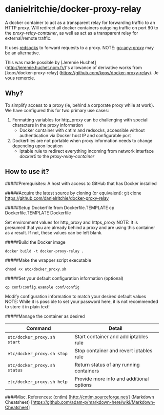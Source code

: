 danielritchie/docker-proxy-relay
==================

A docker container to act as a transparent relay for forwarding traffic to an HTTP proxy.  Will redirect all docker containers outgoing traffic on port 80 to the _proxy-relay-container_, as well as act as a transparent relay for external/remote traffic.

It uses [redsocks](https://github.com/darkk/redsocks) to forward requests to a proxy. NOTE: [go-any-proxy](https://github.com/ryanchapman/go-any-proxy) may be an alternative.

This was made possible by [Jeremie Huchet] (http://jeremie.huchet.nom.fr/)'s allowance of derivative works from [kops/docker-proxy-relay] (https://github.com/kops/docker-proxy-relay).  Je vous remercie.


## Why?

To simplify access to a proxy (ie, behind a corporate proxy while at work).  We have configured this for two primary use cases:
1. Formatting variables for http_proxy can be challenging with special characters in the proxy information
	* Docker container with cntlm and redsocks, accessible without authentication via Docker host IP and configurable port
2. Dockerfiles are not portable when proxy information needs to change depending upon location
	* iptable rule to redirect everything incoming from network interface _docker0_ to the _proxy-relay-container_

## How to use it?

#####Prerequisites:
A host with access to GitHub that has Docker installed

#####Acquire the latest source by cloning (or equivalent):
	git clone https://github.com/danielritchie/docker-proxy-relay

#####Setup Dockerfile from Dockerfile.TEMPLATE
	cp Dockerfile.TEMPLATE Dockerfile
				
Set environment values for http_proxy and https_proxy
NOTE: It is presumed that you are already behind a proxy and are using this container as a result.  If not, these values can be left blank.
	
#####Build the Docker image

	docker build -t docker-proxy-relay .

#####Make the wrapper script executable

	chmod +x etc/docker_proxy.sh

#####Set your default configuration information (optional)
	
	cp conf/config.example conf/config

Modify configuration information to match your desired default values
NOTE: While it is possible to set your password here, it is not recommended to store it in plain text!
	
#####Manage the container as desired

Command | Detail
---------------------------|----------------------------------
`etc/docker_proxy.sh start` | Start container and add iptables rule
`etc/docker_proxy.sh stop` | Stop container and revert iptables rule
`etc/docker_proxy.sh status` | Return status of any running containers
`etc/docker_proxy.sh help` |  Provide more info and additional options


####Misc. References:
(cntlm) [http://cntlm.sourceforge.net/]
(Markdown Cheatsheet) [https://github.com/adam-p/markdown-here/wiki/Markdown-Cheatsheet]
